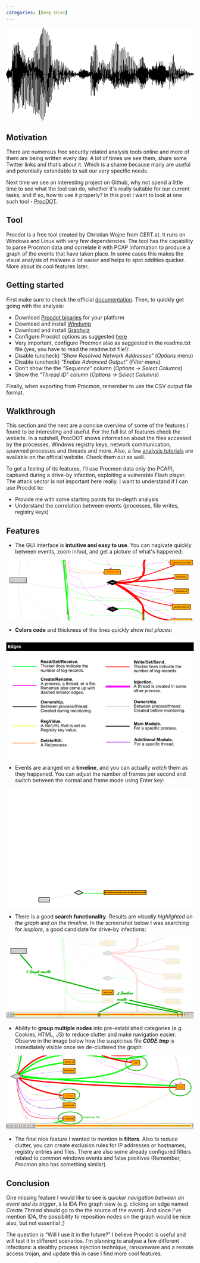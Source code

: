 ```yaml
---
categories: [Deep-Dive]
---
```


![Logo](/assets/images/procdot/logo.png)

## Motivation
There are numerous free security related analysis tools online and more of them are being written every day. A lot of times we see them, share some Twitter links and that’s about it. Which is a shame because many are useful and potentially extendable to suit our very specific needs. 

Next time we see an interesting project on Github, why not spend a little time to see what the tool can do, whether it's really suitable for our current tasks, and if so, how to use it properly? In this post I want to look at one such tool - [ProcDOT](http://procdot.com/). 

## Tool
Procdot is a free tool created by Christian Wojne from CERT.at. It runs on Windows and Linux with very few dependencies. The tool has the capability to parse Procmon data *and* correlate it with PCAP information to produce a graph of the events that have taken place. In some cases this makes the visual analysis of malware a lot easier and helps to spot oddities quicker. More about its cool features later.

## Getting started
First make sure to check the official [documentation](http://www.procdot.com/onlinedocumentation.htm). Then, to quickly get going with the analysis:
* Download [Procdot binaries](http://procdot.com/downloadprocdotbinaries.htm) for your platform
* Download and install [Windump](http://www.winpcap.org/windump/install/default.htm)
* Download and install [Graphviz](http://www.graphviz.org/download_windows.php)
* Configure Procdot options as suggested [here](http://www.procdot.com/onlinedocumentation.htm)
* Very important, configure Procmon also as suggested in the readme.txt file (yes, you have to read the readme.txt file!):
* Disable (uncheck) *"Show Resolved Network Addresses"* (*Options* menu)
* Disable (uncheck) *"Enable Advanced Output"* (*Filter* menu)
* Don’t show the the *"Sequence"* column (*Options -> Select Columns*)
* Show the *"Thread ID"* column (*Options -> Select Columns*)

Finally, when exporting from Procmon, remember to use the CSV output file format.

## Walkthrough 
This section and the next are a concise overview of some of the features *I* found to be interesting and useful. For the full list of features check the website. In a nutshell, ProcDOT shows information about the files accessed by the processes, Windows registry keys, network communication, spawned processes and threads and more. Also, a few [analysis tutorials](http://www.procdot.com/videos.htm) are available on the official website. Check them out as well.

To get a feeling of its features, I’ll use Procmon data only (no PCAP), captured during a drive-by infection, exploiting a vulnerable Flash player. The attack vector is not important here really. I want to understand if I can use Procdot to:
* Provide me with some starting points for in-depth analysis
* Understand the correlation between events (processes, file writes, registry keys)

## Features
* The GUI interface is **intuitive and easy to use**. You can nagivate quickly between events, zoom in/out, and get a picture of what's happened:

[ ![](/assets/images/procdot/pd1.png) ](/assets/images/procdot/pd1-large.png)

* **Colors code** and thickness of the lines quickly show *hot places*:

![Colors code](/assets/images/procdot/pd2.png)

* Events are aranged on a **timeline**, and you can actually *watch* them as they happened. You can adjust the number of frames per second and switch between the normal and frame mode using Enter key:

![Tmeline](/assets/images/procdot/timeline.gif)


* There is a good **search functionality**. Results are *visually highlighted on the graph* and *on the timeline*. In the screenshot below I was searching for *iexplore*, a good candidate for drive-by infections:

[ ![](/assets/images/procdot/pd3.png) ](/assets/images/procdot/pd3-large.png)

* Ability to **group multiple nodes** into pre-established categories (e.g. Cookies, HTML, JS) to reduce clutter and make navigation easier. Observe in the image below how the suspicious file __*C0DE.tmp*__ is immediately visible once we de-cluttered the graph:

[ ![](/assets/images/procdot/pd4.png) ](/assets/images/procdot/pd4-large.png)

* The final nice feature I wanted to mention is **filters**. Also to reduce clutter, you can create exclusion rules for IP addresses or hostnames, registry entries and files. There are also some already configured filters related to common windows events and false positives (Remember, *Procmon* also has something similar). 

## Conclusion
One missing feature I would like to see is *quicker navigation between an event and its trigger*, à la IDA Pro graph view (e.g. clicking an edge named _Create Thread_ should go to the the source of the event). And since I've mention IDA, the possibility to reposition nodes on the graph  would be nice also, but not essential ;)

The question is “Will I use it in the future?” I believe Procdot is useful and will test it in different scenarios. I’m planning to analyse a few different infections: a stealthy process injection technique, ransomware and a remote access trojan, and update this in case I find more cool features.

